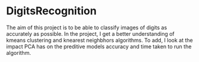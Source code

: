# DigitsRecognition

The aim of this project is to be able to classify images of digits as accurately as possible. In the project, I get a better understanding of kmeans clustering and knearest neighbhors algorithms. To add, I look at the impact PCA has on the preditive models accuracy and time taken to run the algorithm. 
